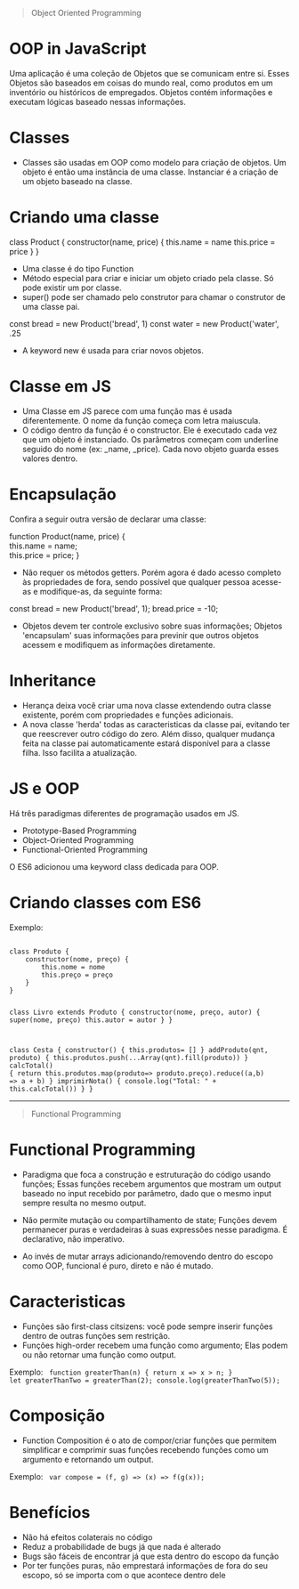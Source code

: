 > Object Oriented Programming 

# OOP in JavaScript

Uma aplicação é uma coleção de Objetos que se comunicam entre si. Esses Objetos são baseados em coisas do mundo real,
como produtos em um inventório ou históricos de empregados.
Objetos contém informações e executam lógicas baseado nessas informações. 

# Classes

- Classes são usadas em OOP como modelo para criação de objetos. Um objeto é então uma instância de uma classe.
Instanciar é a criação de um objeto baseado na classe. 

# Criando uma classe

class Product { 
    constructor(name, price) {
        this.name = name 
        this.price = price
    }
}

- Uma classe é do tipo Function
- Método especial para criar e iniciar um objeto criado pela classe. Só pode existir um por classe. 
- super() pode ser chamado pelo construtor para chamar o construtor de uma classe pai.

const bread = new Product('bread', 1)
const water = new Product('water', .25

- A keyword new é usada para criar novos objetos.

# Classe em JS
- Uma Classe em JS  parece com uma função mas é usada diferentemente. O nome da função começa com letra maiuscula. 
- O código dentro da função é o constructor. Ele é executado cada vez que um objeto é instanciado. Os parâmetros começam
com underline seguido do nome (ex: _name, _price). Cada novo objeto guarda esses valores dentro.

# Encapsulação 
Confira a seguir outra versão de declarar uma classe: 

function Product(name, price) {  
	this.name = name;  
	this.price = price;
}

- Não requer os métodos getters. Porém agora é dado acesso completo às propriedades de fora, sendo possível que 
qualquer pessoa acesse-as e modifique-as, da seguinte forma:

const bread = new Product('bread', 1);
bread.price = -10;

- Objetos devem ter controle exclusivo sobre suas informações; Objetos 'encapsulam' suas informações para previnir
que outros objetos acessem e modifiquem as informações diretamente. 

# Inheritance
- Herança deixa você criar uma nova classe extendendo outra classe existente, porém com propriedades e funções adicionais.
- A nova classe 'herda' todas as caracteristicas da classe pai, evitando ter que reescrever outro código do zero. 
Além disso, qualquer mudança feita na classe pai automaticamente estará disponível para a classe filha. Isso facilita
a atualização.

# JS e OOP
Há três paradigmas diferentes de programação usados em JS. 

- Prototype-Based Programming
- Object-Oriented Programming
- Functional-Oriented Programming

O ES6 adicionou uma keyword class dedicada para OOP.  

# Criando classes com ES6
Exemplo: 

<code>
class Produto { 
    constructor(nome, preço) {
        this.nome = nome 
        this.preço = preço 
    }
}

class Livro extends Produto { 
    constructor(nome, preço, autor) {
        super(nome, preço)
        this.autor = autor 
    }
}

class Cesta { 
    constructor() {
        this.produtos= [] 
    }
    addProduto(qnt, produto) {
        this.produtos.push(...Array(qnt).fill(produto))
    }
    calcTotal() {
        return this.produtos.map(produto=> produto.preço).reduce((a,b) => a + b)
    }
    imprimirNota() {
        console.log("Total: " + this.calcTotal())
    }
}
</code>

_______________________________________________________________________________________________________________________________

> Functional Programming 

# Functional Programming

- Paradigma que foca a construção e estruturação do código usando funções; Essas funções recebem argumentos que 
mostram um output baseado no input recebido por parâmetro, dado que o mesmo input sempre resulta no mesmo
output. 

- Não permite mutação ou compartilhamento de state; Funções devem permanecer puras e verdadeiras à suas
expressões nesse paradigma. É declarativo, não imperativo.

- Ao invés de mutar arrays adicionando/removendo dentro do escopo como OOP, funcional é puro, direto e não é mutado.

# Caracteristicas

- Funções são first-class citsizens: você pode sempre inserir funções dentro de outras funções sem restrição.
- Funções high-order recebem uma função como argumento; Elas podem ou não retornar uma função como output. 

Exemplo: 
<code>
function greaterThan(n) {
   return x => x > n;
}
let greaterThanTwo = greaterThan(2);
console.log(greaterThanTwo(5));
</code>

# Composição
- Function Composition é o ato de compor/criar funções que permitem simplificar e comprimir suas funções recebendo funções
como um argumento e retornando um output. 

Exemplo: 
<code>
var compose = (f, g) => (x) => f(g(x));
</code>


# Benefícios
- Não há efeitos colaterais no código
- Reduz a probabilidade de bugs já que nada é alterado
- Bugs são fáceis de encontrar já que esta dentro do escopo da função
- Por ter funções puras, não emprestará informações de fora do seu escopo, só se importa com o que acontece dentro dele 


